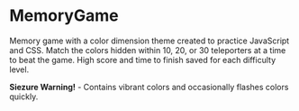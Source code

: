 # MemoryGame
Memory game with a color dimension theme created to practice JavaScript and CSS. 
Match the colors hidden within 10, 20, or 30 teleporters at a time to beat the game. High score and time to finish saved for each difficulty level.  

**Siezure Warning!** - Contains vibrant colors and occasionally flashes colors quickly.
